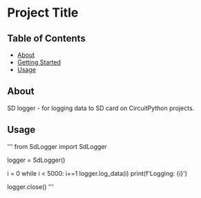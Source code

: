 # Project Title

## Table of Contents

- [About](#about)
- [Getting Started](#getting_started)
- [Usage](#usage)

## About <a name = "about"></a>

SD logger - for logging data to SD card on CircuitPython projects.

## Usage <a name = "usage"></a>

'''
from SdLogger import SdLogger

logger = SdLogger()

i = 0
while i < 5000:
i+=1
logger.log_data(i)
print(f'Logging: {i}')

logger.close()
'''
